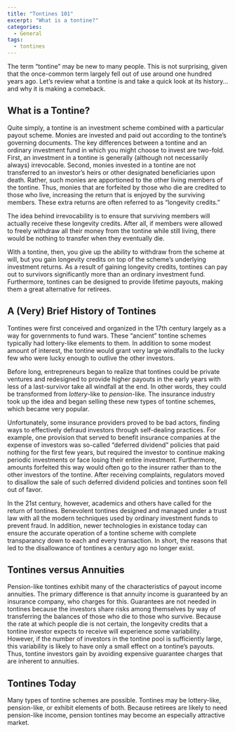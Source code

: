 ```yaml
---
title: "Tontines 101"
excerpt: "What is a tontine?"
categories:
  - General
tags:
  - tontines
---
```


The term “tontine” may be new to many people. This is not surprising, given that the once-common term largely fell out of use around one hundred years ago. Let’s review what a tontine is and take a quick look at its history… and why it is making a comeback.

## What is a Tontine?

Quite simply, a tontine is an investment scheme combined with a particular payout scheme. Monies are invested and paid out according to the tontine’s governing documents. The key differences between a tontine and an ordinary investment fund in which you might choose to invest are two-fold. First, an investment in a tontine is generally (although not necessarily always) irrevocable. Second, monies invested in a tontine are not transferred to an investor’s heirs or other designated beneficiaries upon death. Rather, such monies are apportioned to the other living members of the tontine. Thus, monies that are forfeited by those who die are credited to those who live, increasing the return that is enjoyed by the surviving members. These extra returns are often referred to as “longevity credits.”

The idea behind irrevocability is to ensure that surviving members will actually receive these longevity credits. After all, if members were allowed to freely withdraw all their money from the tontine while still living, there would be nothing to transfer when they eventually die.

With a tontine, then, you give up the ability to withdraw from the scheme at will, but you gain longevity credits on top of the scheme’s underlying investment returns. As a result of gaining longevity credits, tontines can pay out to survivors significantly more than an ordinary investment fund. Furthermore, tontines can be designed to provide lifetime payouts, making them a great alternative for retirees.

## A (Very) Brief History of Tontines

Tontines were first conceived and organized in the 17th century largely as a way for governments to fund wars. These “ancient” tontine schemes typically had lottery-like elements to them. In addition to some modest amount of interest, the tontine would grant very large windfalls to the lucky few who were lucky enough to outlive the other investors.

Before long, entrepreneurs began to realize that tontines could be private ventures and redesigned to provide higher payouts in the early years with less of a last-survivor take all windfall at the end. In other words, they could be transformed from *lottery*-like to *pension*-like. The insurance industry took up the idea and began selling these new types of tontine schemes, which became very popular.

Unfortunately, some insurance providers proved to be bad actors, finding ways to effectively defraud investors through self-dealing practices. For example, one provision that served to benefit insurance companies at the expense of investors was so-called “deferred dividend” policies that paid nothing for the first few years, but required the investor to continue making periodic investments or face losing their entire investment. Furthermore, amounts forfeited this way would often go to the insurer rather than to the other investors of the tontine. After receiving complaints, regulators moved to disallow the sale of such deferred dividend policies and tontines soon fell out of favor.

In the 21st century, however, academics and others have called for the return of tontines. Benevolent tontines designed and managed under a trust law with all the modern techniques used by ordinary investment funds to prevent fraud. In addition, newer technologies in existance today can ensure the accurate operation of a tontine scheme with complete transparancy down to each and every transaction. In short, the reasons that led to the disallowance of tontines a century ago no longer exist.

## Tontines versus Annuities

Pension-like tontines exhibit many of the characteristics of payout income annuities. The primary difference is that annuity income is guaranteed by an insurance company, who charges for this. Guarantees are not needed in tontines because the investors share risks among themselves by way of transferring the balances of those who die to those who survive. Because the rate at which people die is not certain, the longevity credits that a tontine investor expects to receive will experience some variability. However, if the number of investors in the tontine pool is sufficiently large, this variability is likely to have only a small effect on a tontine’s payouts. Thus, tontine investors gain by avoiding expensive guarantee charges that are inherent to annuities.

## Tontines Today

Many types of tontine schemes are possible. Tontines may be lottery-like, pension-like, or exhibit elements of both. Because retirees are likely to need pension-like income, pension tontines may become an especially attractive market.
